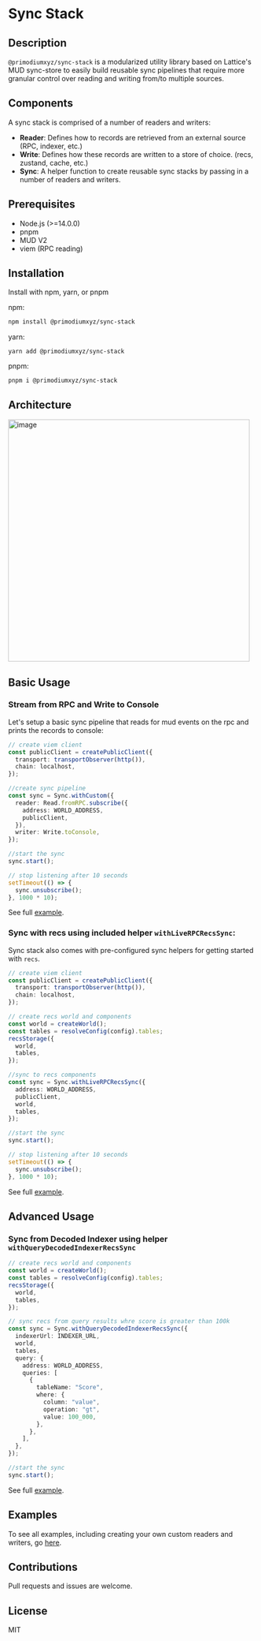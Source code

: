 # Sync Stack

## Description

`@primodiumxyz/sync-stack` is a modularized utility library based on Lattice's MUD sync-store to easily build reusable sync pipelines that require more granular control over reading and writing from/to multiple sources.

## Components

A sync stack is comprised of a number of readers and writers:

- **Reader**: Defines how to records are retrieved from an external source (RPC, indexer, etc.)
- **Write**: Defines how these records are written to a store of choice. (recs, zustand, cache, etc.)
- **Sync**: A helper function to create reusable sync stacks by passing in a number of readers and writers.

## Prerequisites

- Node.js (>=14.0.0)
- pnpm
- MUD V2
- viem (RPC reading)

## Installation

Install with npm, yarn, or pnpm

npm:

```bash
npm install @primodiumxyz/sync-stack
```

yarn:

```
yarn add @primodiumxyz/sync-stack
```

pnpm:

```
pnpm i @primodiumxyz/sync-stack
```

## Architecture
<img width="491" alt="image" src="https://github.com/primodiumxyz/mud-state-tools/assets/43505437/695436a5-1c14-4702-89bc-505798271cf2">

## Basic Usage

### Stream from RPC and Write to Console

Let's setup a basic sync pipeline that reads for mud events on the rpc and prints the records to console:

```ts
// create viem client
const publicClient = createPublicClient({
  transport: transportObserver(http()),
  chain: localhost,
});

//create sync pipeline
const sync = Sync.withCustom({
  reader: Read.fromRPC.subscribe({
    address: WORLD_ADDRESS,
    publicClient,
  }),
  writer: Write.toConsole,
});

//start the sync
sync.start();

// stop listening after 10 seconds
setTimeout(() => {
  sync.unsubscribe();
}, 1000 * 10);
```

See full [example](/packages/sync-stack/examples/sync/syncToConsole.ts).

### Sync with recs using included helper `withLiveRPCRecsSync`:

Sync stack also comes with pre-configured sync helpers for getting started with `recs`.

```ts
// create viem client
const publicClient = createPublicClient({
  transport: transportObserver(http()),
  chain: localhost,
});

// create recs world and components
const world = createWorld();
const tables = resolveConfig(config).tables;
recsStorage({
  world,
  tables,
});

//sync to recs components
const sync = Sync.withLiveRPCRecsSync({
  address: WORLD_ADDRESS,
  publicClient,
  world,
  tables,
});

//start the sync
sync.start();

// stop listening after 10 seconds
setTimeout(() => {
  sync.unsubscribe();
}, 1000 * 10);
```

See full [example](/packages/sync-stack/examples/sync/syncWithRecs.ts).

## Advanced Usage

### Sync from Decoded Indexer using helper `withQueryDecodedIndexerRecsSync`

```ts
// create recs world and components
const world = createWorld();
const tables = resolveConfig(config).tables;
recsStorage({
  world,
  tables,
});

// sync recs from query results whre score is greater than 100k
const sync = Sync.withQueryDecodedIndexerRecsSync({
  indexerUrl: INDEXER_URL,
  world,
  tables,
  query: {
    address: WORLD_ADDRESS,
    queries: [
      {
        tableName: "Score",
        where: {
          column: "value",
          operation: "gt",
          value: 100_000,
        },
      },
    ],
  },
});

//start the sync
sync.start();
```

See full [example](/packages/sync-stack/examples/sync/syncWithRecsFromIndexer.ts).

## Examples

To see all examples, including creating your own custom readers and writers, go [here](/packages/sync-stack/examples).

## Contributions

Pull requests and issues are welcome.

## License

MIT
